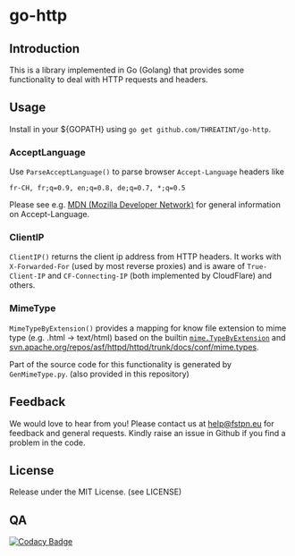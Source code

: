 # go-http

## Introduction
This is a library implemented in Go (Golang) that provides some functionality to deal with 
HTTP requests and headers.

## Usage
Install in your ${GOPATH} using `go get github.com/THREATINT/go-http`.

### AcceptLanguage
Use `ParseAcceptLanguage()` to parse browser `Accept-Language` headers like

`fr-CH, fr;q=0.9, en;q=0.8, de;q=0.7, *;q=0.5`

Please see e.g. [MDN (Mozilla Developer Network)](https://developer.mozilla.org/en-US/docs/Web/HTTP/Headers/Accept-Language) for general information on Accept-Language.

### ClientIP
`ClientIP()` returns the client ip address from HTTP headers. It works with `X-Forwarded-For` 
(used by most reverse proxies) and is aware of `True-Client-IP` and `CF-Connecting-IP` 
(both implemented by CloudFlare) and others.

### MimeType
`MimeTypeByExtension()` provides a mapping for know file extension to mime type 
(e.g. .html -> text/html) based on the builtin [`mime.TypeByExtension`](https://golang.org/pkg/mime/#TypeByExtension) 
and [svn.apache.org/repos/asf/httpd/httpd/trunk/docs/conf/mime.types](https://svn.apache.org/repos/asf/httpd/httpd/trunk/docs/conf/mime.types).

Part of the source code for this functionality is generated by `GenMimeType.py`. 
(also provided in this repository)

## Feedback
We would love to hear from you! Please contact us at [help@fstpn.eu](mailto:help@fstpn.eu) 
for feedback and general requests. 
Kindly raise an issue in Github if you find a problem in the code.

## License
Release under the MIT License. (see LICENSE)

## QA
[![Codacy Badge](https://app.codacy.com/project/badge/Grade/0b2961363d3b4f1eb005a6e936c9534b)](https://app.codacy.com/gh/THREATINT/go-http/dashboard?utm_source=gh&utm_medium=referral&utm_content=&utm_campaign=Badge_grade)
